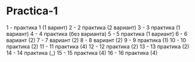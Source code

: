 # Practica-1
1 - практика 1 (1 варинт)
2 - 2 практика (2 вариант)
3 - 3 практика (1 вариант)
4 - 4 практика (без варианта)
5 - 5 практика (1 вариант)
6 - 6 вариант (2)
7 - 7 вариант (2)
8 - 8 вариант (2)
9 - 9 практика (1)
10 - 10 практика (2)
11 - 11 практика (4)
12 - 12 практика (2)
13 - 13 практика (2)
14 - 14 практика (_)
15 - 15 практика (4)
16 - 16 практика (4)
